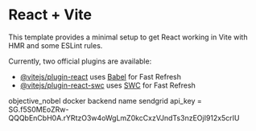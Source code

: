 # React + Vite

This template provides a minimal setup to get React working in Vite with HMR and some ESLint rules.

Currently, two official plugins are available:

- [@vitejs/plugin-react](https://github.com/vitejs/vite-plugin-react/blob/main/packages/plugin-react/README.md) uses [Babel](https://babeljs.io/) for Fast Refresh
- [@vitejs/plugin-react-swc](https://github.com/vitejs/vite-plugin-react-swc) uses [SWC](https://swc.rs/) for Fast Refresh

objective_nobel docker backend name
sendgrid api_key = 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